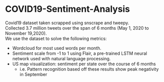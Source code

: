 # COVID19-Sentiment-Analysis
Covid19 dataset taken scrapped using snscrape and tweepy.<br/>
Collected 3.7 million tweets over the span of 6 months (May 1, 2020 to November 19,2020).<br/>
We use the dataset to solve the following metrics:<br/>
* Wordcloud for most used words per month.
* Sentiment scale from -1 to 1 using Flair, a pre-trained LSTM neural network used with natural language processing.
* US map visualization: sentiment per state over the course of 6 months
  * i.e. Pattern recognition based off these results show peak negativity in September
